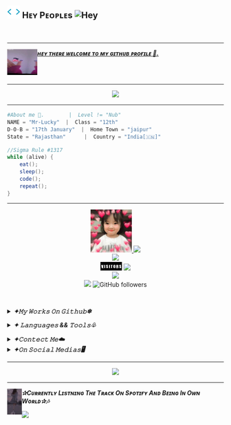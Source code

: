 <p align="left" style="font-size:20px;">
    <b><img src="https://github.com/mrluckyxd/mrluckyxd/blob/SparkelAD1317/SparkelAd/htmlanime.webp" height="30px">
      Hᴇʏ Pᴇᴏᴘʟᴇs
    <img src="https://media.giphy.com/media/hvRJCLFzcasrR4ia7z/giphy.gif" height="20px" alt="Hey">
    </b> 
</p><br>



----



<p>
    <img src="https://github.com/mrluckyxd/mrluckyxd/blob/SparkelAD1317/SparkelAD/itsme.gif" alt="its gif" height="60px" width="70px" align="left">
    <b>
        <i>
            <u align="right">
            ʜᴇʏ ᴛʜᴇʀᴇ ᴡᴇʟᴄᴏᴍᴇ ᴛᴏ ᴍʏ ɢɪᴛʜᴜʙ ᴘʀᴏғɪʟᴇ 🌺.
            </u>
        </i>
    </b>
</p><br><br>




----




<p align="center">
<img src="https://readme-typing-svg.herokuapp.com?font=&size=14&duration=2000&color=00B348&multiline=true&height=120&lines=A+Noob+Dev+From+India+%E2%98%81%EF%B8%8F.;%C2%BB%C2%BB%C2%BB%C2%BB%C2%BB%C2%BB%C2%BB%C2%BB%C2%BB;My+Favourite+Languages+%F0%9F%8C%BA;%C2%BB%C2%BB%C2%BB%C2%BB%C2%BB%C2%BB%C2%BB%C2%BB%C2%BB;HTML-%5BPro%E2%9D%A4%EF%B8%8F%5D%2C+CSS-%5BAdv%F0%9F%92%A1%5D;Python-%5BNoob%5D+.....">
</p>


----


```python
#About me 🌺.        |  Level != "Nub"
NAME = "Mr-Lucky"  |  Class = "12th"
D-O-B = "17th January"  |  Home Town = "jaipur"
State = "Rajasthan"      |  Country = "India[🇮🇳]"

```
```java
//Sigma Rule #1317
while (alive) {
    eat();
    sleep();
    code();
    repeat();
}
```



----



<p align="center">
<a href="https://t.me/cute_boy701"><img src="https://github.com/mrluckyxd/mrluckyxd/blob/SparkelAD1317/SparkelAd/Aww.jpg" height="100px"> <img src="https://telegra.ph/file/02d105a51c5f664d2b2cb.jpg" height="100px"></a><br>
<a href="https://github.com/mrluckyxd"><img src="https://img.shields.io/badge/My_GitHub_Profile-100000?style=for-the-badge&logo=github&logoColor=white"></a><br>
<IMG SRC="https://github.com/mrluckyxd/mrluckyxd/blob/SparkelAD1317/SparkelAd/Visitors.png" height="20px"> <a href="https://t.me/cute_boy701"><img src="https://img.shields.io/badge/Hyper-000000?style=for-the-badge&logo=hyper&logoColor=green" height="20px"></a><br>
<IMG SRC="https://komarev.com/ghpvc/?username=ItsmeHyper13&color=brightgreen&label=PROFILE+VIEWS"><br>
<IMG Src="https://hits.seeyoufarm.com/api/count/incr/badge.svg?url=https%3A%2F%2Fgithub.com%2FItsmeHyper131212%2Fhit-counter">
<img alt="GitHub followers" src="https://img.shields.io/github/followers/mrluckyxd?color=black&label=Followers&logo=Hyper-AD&logoColor=green&style=social">
</p><br>
<p align="left">
    <details>
        <summary>
            <b><i>✦𝙼𝚢 𝚆𝚘𝚛𝚔𝚜 𝙾𝚗 𝙶𝚒𝚝𝚑𝚞𝚋❄︎</i></b>
        </summary>
    <details>
        <!-- analysis -->
        <summary>
            <p align='center'><b><i>▸ Mʏ Gɪᴛʜᴜʙ Aɴᴀʟɪsɪs᪥</i></b></p>
        </summary>
     <img src="https://github-readme-stats.vercel.app/api?username=mrluckyxd &&show_icons=true&title_color=0BEB28&icon_color=EF070B&text_color=daf7dc&bg_color=151515" alt="My GitHub Stats">
     <img src="https://github-readme-streak-stats.herokuapp.com/?user=mrluckyxd&theme=chartreuse-dark&hide_border=True&bg_color=000000" alt="">
    </details>
    <details>
        <summary>
            <b>
                <i>
                   <p align='center'>▸ Mʏ Gɪᴛʜᴜʙ Sᴛᴀᴛs❀</p>
                </i>
            </b>
        </summary>
        <img src="https://github-readme-stats.vercel.app/api/top-langs/?username=mrluckyxd&theme=blue-green" alt="Lang Anlysis"><br>      
        <img src="https://github-profile-summary-cards.vercel.app/api/cards/profile-details?username=mrluckyxd&theme=vue" alt="Anylisis">
    </details>
    <details>
        <summary>
            <p align='center'><b><i>▸ Mʏ Gɪᴛʜᴜʙ Tᴏᴘʜʏ Sᴛᴀᴛs𑁍</i></b></p>
        </summary>
        <img src="https://github-profile-trophy.vercel.app/?username=mrluckyxd&row=3&column=3" alt="Github Trophy Stats">
    </details>
</details>
</p>
<p align="left">
  <details>
        <summary>
            <b><i>✦ 𝙻𝚊𝚗𝚐𝚞𝚊𝚐𝚎𝚜 && 𝚃𝚘𝚘𝚕𝚜♧︎︎︎</i></b>
        </summary>
        <details>
            <summary>
                <b>
                    <i>
                       <p align='center'>▸ Lᴀɴɢᴜᴀɢᴇs Wʜɪᴄʜ I Kɴᴏᴡ Aʙᴏᴜᴛ♲︎︎︎</p>
                    </i>
                </b>
            </summary>
            <a href="https://en.wikipedia.org/wiki/HTML?wprov=sfla1">
            <img src="https://img.shields.io/badge/html5-070719?style=for-the-badge&logo=html5&logoColor=orange" alt="html"></a>
            <a href="https://en.wikipedia.org/wiki/CSS?wprov=sfla1"><img src="https://img.shields.io/badge/CSS-070719?&style=for-the-badge&logo=css3&logoColor=blue" alt="Css"></a>
            <a href="https://en.wikipedia.org/wiki/JavaScript?wprov=sfla1"><img src="https://img.shields.io/badge/JavaScript-070719?style=for-the-badge&logo=javascript&logoColor=F7DF1E" alt="Javascript"></a>
            <br>
            <a href="https://python.org/"><img src="https://img.shields.io/badge/Python-070719?style=for-the-badge&logo=python&logoColor=blue" alt="Python"></a>
            <a href="https://docs.microsoft.com/en-us/dotnet/csharp/"><img src="https://img.shields.io/badge/C%23-070719?style=for-the-badge&logo=c-sharp&logoColor=green" alt="c#"></a>
            <a href="https://nodejs.org/en/"><img src="https://img.shields.io/badge/Node.js-070719?style=for-the-badge&logo=node.js&logoColor=43853D" alt="Nord.js"></a>
            <a href="https://g.co/kgs/28485P"><img src="https://img.shields.io/badge/C-070719?style=for-the-badge&logo=c&logoColor=00599C" alt="C language"></a>
            <br>
            <a href="https://g.co/kgs/pYf2Nz"><img src="https://img.shields.io/badge/C%2B%2B-070719?style=for-the-badge&logo=c%2B%2B&logoColor=00599C" alt="C++"></a>
            <a href="https://www.php.net/"><img src="https://img.shields.io/badge/PHP-070719?style=for-the-badge&logo=php&logoColor=777BB4" alt="PHP"></a>
            <a href="https://www.java.com/en/"><img src="https://img.shields.io/badge/Java-070719?style=for-the-badge&logo=java&logoColor=ED8B00" alt="Java"></a>
            <a href="https://www.typescriptlang.org/"><img src="https://img.shields.io/badge/TypeScript-070719?style=for-the-badge&logo=typescript&logoColor=007ACC" alt="TypeScript"></a>
            <br>
            <a href="https://en.wikipedia.org/wiki/Markdown?wprov=sfla1"><img src="https://img.shields.io/badge/Markdown-000000?style=for-the-badge&logo=markdown&logoColor=white" alt="MarkDown"></a>
            <a href="https://www.mysql.com/"><img src="https://img.shields.io/badge/MySQL-00000F?style=for-the-badge&logo=mysql&logoColor=white" alt="Mysql"></a>
            <a href="https://flask.palletsprojects.com/en/2.1.x/"><img src="https://img.shields.io/badge/Flask-000000?style=for-the-badge&logo=flask&logoColor=white" alt="Flask"></a>
            <a href="https://www.postgresql.org/"><img src="https://img.shields.io/badge/PostgreSQL-070719?style=for-the-badge&logo=postgresql&logoColor=316192" alt="PostgreSql"></a>
            <a href="https://www.mongodb.com/"><img src="https://img.shields.io/badge/MongoDB-070719?style=for-the-badge&logo=mongodb&logoColor=4EA94B" alt="MonGoDb"></a>
            <a href="https://www.netlify.com/"><img src="https://img.shields.io/badge/Netlify-070719?style=for-the-badge&logo=netlify&logoColor=00C7B7" alt="NetlyFy"></a>
            <br>
            <a href="https://docs.nxlog.co/userguide/integrate/powershell.html?gclid=Cj0KCQjwspKUBhCvARIsAB2IYuvwPy1donCMIkzYGtve8p5IHEaeFSA_CaNA01LAEr8o2WTIVbawdQcaAnJoEALw_wcB"><img src="https://img.shields.io/badge/Powershell-070719?style=for-the-badge&logo=powershell&logoColor=2CA5E0" alt="PowerShell"></a>
            <a href="https://www.microsoft.com/en-in"><img src="https://img.shields.io/badge/Microsoft-070719?style=for-the-badge&logo=microsoft&logoColor=666666" alt="Microsoft"></a>
            <a href="https://www.linux.org/">
                <img src="https://img.shields.io/badge/linux-070719?style=for-the-badge&logo=linux&logoColor=yellow" alt="">
            </a>
            <a href="https://g.co/kgs/mUBykY"><img src="https://img.shields.io/badge/Microsoft_Word-070719?style=for-the-badge&logo=microsoft-word&logoColor=2B579A" alt="MicroSoft Words"></a>
            <a href="https://www.office.com/"><img src="https://img.shields.io/badge/Microsoft_Office-070719?style=for-the-badge&logo=microsoft-office&logoColor=D83B01" alt="Office"></a>
            <br>
            <a href="https://www.heroku.com/"><img src="https://img.shields.io/badge/Heroku-070719?style=for-the-badge&logo=heroku&logoColor=430098" alt="Heroku"></a>
            <a href="https://git-scm.com/"><img src="https://img.shields.io/badge/Git-070719?style=for-the-badge&logo=git&logoColor=orange" alt="Git"></a>
            <a href="https://www.djangoproject.com/"><img src="https://img.shields.io/badge/Django-070719?style=for-the-badge&logo=django&logoColor=092E20" alt="Django"></a>
            <a href="https://reactjs.org/"><img src="https://img.shields.io/badge/React-070719?style=for-the-badge&logo=react&logoColor=61DAFB" alt="ReactJs"></a>
            <a href="https://en.wikipedia.org/wiki/List_of_programming_languages?wprov=sfla1"><img src="https://img.shields.io/badge/More_Programming_Languages☯︎-070719?style=for-the-badge&logo=ok&logoColor=61DAFB" alt="ʟᴏʟ"></a>
        </details>   
   <details>
            <summary>
                <b>
                    <i>
                       <p align='center'>▸ Lᴀɴɢᴜᴀɢᴇs Wʜɪᴄʜ I Usᴇ & Kɴᴏᴡ Wɪᴅᴇʟʏ</p>
                    </i>
                </b>
            </summary>
            <a href="https://www.heroku.com/"><img src="https://img.shields.io/badge/Heroku-070719?style=for-the-badge&logo=heroku&logoColor=430098" alt="Heroku"></a>
            <a href="https://en.wikipedia.org/wiki/Markdown?wprov=sfla1"><img src="https://img.shields.io/badge/Markdown-000000?style=for-the-badge&logo=markdown&logoColor=white" alt="MarkDown"></a>
            <a href="https://python.org/"><img src="https://img.shields.io/badge/Python-070719?style=for-the-badge&logo=python&logoColor=blue" alt="Python"></a>
            <a href="https://en.wikipedia.org/wiki/HTML?wprov=sfla1">
            <img src="https://img.shields.io/badge/html5-070719?style=for-the-badge&logo=html5&logoColor=orange" alt="html"></a>
            <a href="https://en.wikipedia.org/wiki/CSS?wprov=sfla1"><img src="https://img.shields.io/badge/CSS-070719?&style=for-the-badge&logo=css3&logoColor=blue" alt="Css"></a>
            <a href="https://pyrogram.org"><img src="https://img.shields.io/badge/Pyrogram-070719?style=for-the-badge&logo=pyrogram&logoColor=61DAFB" alt="Pyrogram"></a>
            <a href="https://docs.telethon.dev/en/stable/"><img src="https://img.shields.io/badge/Telethon-092E20?style=for-the-badge&logo=telethon&logoColor=white" alt="Telethon"></a>
       </details>
     <details>
            <summary><p align='center'>
                <b>
                    <i>
                  ▸ Tᴏᴏʟs Wʜɪᴄʜ I Usᴇ𖣔
                    </i>
                </b></p>
            </summary>
            <img src="https://img.shields.io/badge/pycharm-143?style=for-the-badge&logo=pycharm&logoColor=black&color=black&labelColor=green" alt="pycharm">
            <img src="https://img.shields.io/badge/VS%20Code-070719.svg?style=for-the-badge&logo=visual-studio-code&logoColor=0078d7" alt="vs code">
            <img src="https://img.shields.io/badge/Pydroid3-070719?style=for-the-badge&logo=pydroid&logoColor=666666" alt="pydroid">
            <img src="https://img.shields.io/badge/Visual%20Studio-070719.svg?style=for-the-badge&logo=visual-studio&logoColor=5C2D91" alt="vs">
            <img src="https://img.shields.io/badge/Xcode-070719?style=for-the-badge&logo=Xcode&logoColor=007ACC" alt="xcode">
            <img src="https://img.shields.io/badge/Replit-070719?style=for-the-badge&logo=Replit&logoColor=white" alt="replit">
        </details>
      <details>
            <summary><p align='center'>
                <b>
                    <i>
             ▸ Sɪᴛᴇs Wʜɪᴄʜ ɪ Sᴜʀғ Mᴏsᴛ☕︎
                    </i>
                </b></p>
            </summary>
           <a href="https://stackoverflow.com/"><img src="https://img.shields.io/badge/StackOverFlow-070719?style=for-the-badge&logo=stackoverflow&logoColor=orange" alt="StackOverflow"></a>
           <a href="https://developer.mozilla.org/en-US/docs/Web/HTML/Element"><img src="https://img.shields.io/badge/Mdn_Refrences-070719?style=for-the-badge&logo=mdn-reference&logoColor=666666" alt=""></a>
           <a href="https://www.github.com/"><img src="https://img.shields.io/badge/Github-070719?style=for-the-badge&logo=github&logoColor=white" alt="Github"></a>
           <a href="https://carbon.now.sh/"><img src="https://img.shields.io/badge/Carbon.sh-070719?style=for-the-badge&logo=carbon&logoColor=666666" alt="Carbon"></a>
           <a href="https://about.gitlab.com/"><img src="https://img.shields.io/badge/Gitlab-070719?style=for-the-badge&logo=gitlab&logoColor=666666" alt="Gitlab"></a>
           <a href="https://www.w3schools.com/"><img src="https://img.shields.io/badge/W3School-070719?style=for-the-badge&logo=w3school&logoColor=666666" alt="w3school"></a>
           <a href="https://dev.to/"><img src="https://img.shields.io/badge/Dev.To-070719?style=for-the-badge&logo=devdotto&logoColor=white" alt="devto"></a>
           <a href="https://www.toptal.com/"><img src="https://img.shields.io/badge/Toptal-070719?style=for-the-badge&logo=toptal&logoColor=blue" alt="Toptal"></a>
           <a href="https://www.freecodecamp.org/"><img src="https://img.shields.io/badge/CodeCamp-070719?style=for-the-badge&logo=freecodecamp&logoColor=yellow" alt="codecamp"></a>
           <a href="https://docs.telethon.dev/"><img src="https://img.shields.io/badge/TeleThon_docs-070719?style=for-the-badge&logo=telethon&logoColor=666666" alt="Telethon Docs"></a>
           <a href="https://replit.com/~"><img src="https://img.shields.io/badge/ReplIt-070719?style=for-the-badge&logo=replit&logoColor=666666" alt=""></a>
           <a href="https://docs.pyrogram.org/"><img src="https://img.shields.io/badge/Pyrogram_Docs-070719?style=for-the-badge&logo=pyrogram&logoColor=666666" alt="Pyrogram"></a>
           <a href="https://pytba.readthedocs.org/"><img src="https://img.shields.io/badge/pyTelegramBotAPI-070719?style=for-the-badge&logo=pytelegrambotapi&logoColor=666666" alt=""></a>
     </details>
 </details>
</p>
<p>
    <details>
        <summary>
            <b><i>✦𝙲𝚘𝚗𝚝𝚎𝚌𝚝 𝙼𝚎☁️</i></b>
        </summary>
        <p align="center">
        <b><i>✦𝚈𝚘𝚞 𝙲𝚊𝚗 𝙲𝚘𝚗𝚝𝚎𝚌𝚝 𝙼𝚎 𝙰𝚝 𝙷𝚎𝚛𝚎☁️</i></b></p><br>
        <a href="mailto:ziddiboy1757@gmail.com"><img src="https://img.shields.io/badge/Gmail.com-black?style=for-the-badge&logo=gmail&logoColor=red" alt="Gmail"></a>
        <a href="https://t.me/cute_boy701"><img src="https://img.shields.io/badge/TeleGram-black?style=for-the-badge&logo=telegram&logoColor=blue" alt="Tg"></a>
        <a href="https://t.me/official_lucky01"><img src="https://img.shields.io/badge/Emergency_contect-black?style=for-the-badge&logo=telegram&logoColor=blue" alt="tgid"></a>
        <a href="https://wa.me/916375630978?text=Hey👋"><img src="https://img.shields.io/badge/Whatsapp-black?style=for-the-badge&logo=whatsapp&logoColor=green" alt="whatsapp"></a>
    </details>
   <details>
       <summary>
           <b>
               <i>
                  ✦𝙾𝚗 𝚂𝚘𝚌𝚒𝚊𝚕 𝙼𝚎𝚍𝚒𝚊𝚜🖥️
               </i>
           </b>
       </summary>
       <p align="center"><b>
               <i>
                  ✦𝚂𝚘𝚌𝚒𝚊𝚕 𝙼𝚎𝚍𝚒𝚊𝚜 𝚆𝚑𝚒𝚌𝚑 𝙸 𝚄𝚜𝚎☁︎.
               </i>
           </b></p><br>
       <a href="https://twitter.com/ItsMe_HYPER?t=VX6H0DD_QQMxXuZu64HdDg&s=09"><img src="https://img.shields.io/badge/Twitter-black?style=for-the-badge&logo=twitter&logoColor=blue" alt="Twitter"></a>
       <a href="https://www.reddit.com/u/HYPERAD17?utm_medium=android_app&utm_source=share"><img src="https://img.shields.io/badge/Reddit-black?style=for-the-badge&logo=reddit&logoColor=red" alt=""></a>
   <a href="https://www.instagram.com/x__.ziddi.__x"><img src="https://img.shields.io/badge/Instagram-black?style=for-the-badge&logo=instagram&logoColor=orange" alt="Instagram"></a>
   <a href="https://medium.com/@chikukr1706"><img src="https://img.shields.io/badge/Medium-black?style=for-the-badge&logo=medium&logoColor=white" alt="Medium"></a>
   <a href="https://dev.to/itsme_hyper"><img src="https://img.shields.io/badge/Dev-black?style=for-the-badge&logo=devdotto&logoColor=white" alt="Dev.to"></a>
   <a href="https://github.com/mrluckyxd"><img src="https://img.shields.io/badge/GitHub-100000?style=for-the-badge&logo=github&logoColor=white" alt="Github"></a>
   <a href="https://gitlab.com/mrluckyxd"><img src="https://img.shields.io/badge/GitLab-black?style=for-the-badge&logo=gitlab&logoColor=red" alt="GITLAB"></a>
   </details>
</p>




----





<p align="center">
<a href="https://t.me/lucky_officialbot"><Img src="https://metrics.lecoq.io/mrluckyxd?template=classic&isocalendar=1&languages=1&stars=1&followup=1&people=1&activity=1&achievements=1&lines=1&repositories=1&introduction=1&base.indepth=false&reposi"></A>
</P>



----


<p>
<img src="https://github.com/mrluckyxd/mrluckyxd/blob/SparkelAD1317/SparkelAd/dance.gif" align="left" height="60px"><b><i>✰Cᴜʀʀᴇɴᴛʟʏ Lɪsᴛɴɪɴɢ Tʜᴇ Tʀᴀᴄᴋ Oɴ Sᴘᴏᴛɪғʏ Aɴᴅ Bᴇɪɴɢ Iɴ Oᴡɴ Wᴏʀʟᴅ✰🎶</i></b>
</p>
<p>
<img src="https://itstommi.vercel.app/api?theme=dark&spin=true&scan=true&rainbow=true">
</p>
